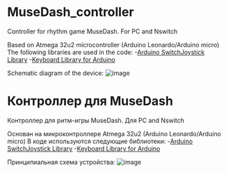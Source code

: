 # MuseDash_controller
Controller for rhythm game MuseDash. For PC and Nswitch

Based on Atmega 32u2 microcontroller
(Arduino Leonardo/Arduino micro)
The following libraries are used in the code:
-[Arduino SwitchJoystick Library](https://github.com/HackerLoop/Arduino-JoyCon-Library-for-Nintendo-Switch)
-[Keyboard Library for Arduino](https://github.com/arduino-libraries/Keyboard)

Schematic diagram of the device:
![image](https://user-images.githubusercontent.com/41334756/162223189-de970c12-02b6-4496-a010-9811bf72aa28.png)

# Контроллер для MuseDash
Контроллер для ритм-игры MuseDash. Для PC and Nswitch

Основан на микроконтроллере Atmega 32u2
(Arduino Leonardo/Arduino micro)
В коде используются следующие библиотеки:
-[Arduino SwitchJoystick Library](https://github.com/HackerLoop/Arduino-JoyCon-Library-for-Nintendo-Switch)
-[Keyboard Library for Arduino](https://github.com/arduino-libraries/Keyboard)

Принципиальная схема устройства:
![image](https://user-images.githubusercontent.com/41334756/162223189-de970c12-02b6-4496-a010-9811bf72aa28.png)

